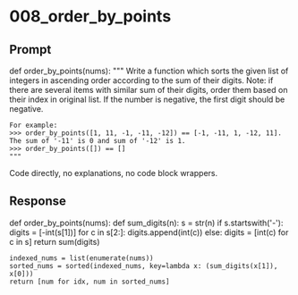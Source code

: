 # 008_order_by_points

## Prompt

def order_by_points(nums):
    """
    Write a function which sorts the given list of integers
    in ascending order according to the sum of their digits.
    Note: if there are several items with similar sum of their digits,
    order them based on their index in original list. If the number is negative, the first digit should be negative.

    For example:
    >>> order_by_points([1, 11, -1, -11, -12]) == [-1, -11, 1, -12, 11]. The sum of '-11' is 0 and sum of '-12' is 1.
    >>> order_by_points([]) == []
    """

Code directly, no explanations, no code block wrappers.

## Response

def order_by_points(nums):
    def sum_digits(n):
        s = str(n)
        if s.startswith('-'):
            digits = [-int(s[1])]
            for c in s[2:]:
                digits.append(int(c))
        else:
            digits = [int(c) for c in s]
        return sum(digits)
    
    indexed_nums = list(enumerate(nums))
    sorted_nums = sorted(indexed_nums, key=lambda x: (sum_digits(x[1]), x[0]))
    return [num for idx, num in sorted_nums]

